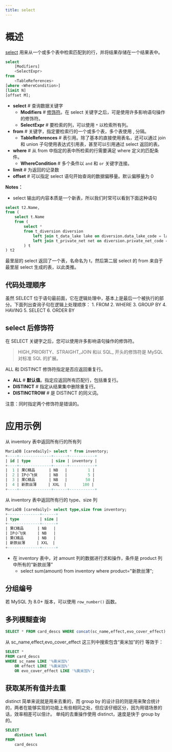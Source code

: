 ```yaml
---
title: select
---
```


# 概述

[select](https://dev.mysql.com/doc/refman/8.0/en/select.html) 用来从一个或多个表中检索匹配到的行，并将结果存储在一个结果表中。

```sql
select
	[Modifiers]
	<SelectExpr>
from
	<TableReferences>
[where <WhereCondition>]
[limit N]
[offset M];
```

- **select** # 查询数据关键字
  - **Modifiers** # [修饰符](#qp9T0)。在 select 关键字之后，可是使用许多影响语句操作的修饰符。
  - **SelectExpr** # 要检索的列，可以使用 `*` 以检索所有列。
- **from** # 关键字，指定要检索行的一个或多个表，多个表使用 , 分隔。
  - **TableReferences** # 表引用。除了基本的直接使用表名，还可以通过 join 和 union 子句使用表达式引用表，甚至可以引用通过 select 返回的表。
- **where** # 从 from 中指定的表中所检索的行需要满足 where 定义的匹配条件。
  - **WhereCondition** # 多个条件以 `and` 和 `or` 关键字连接。
- **limit** # 为返回的记录数
- **offset** # 可以指定 select 语句开始查询的数据偏移量。默认偏移量为 0

**Notes：**

- select 输出的内容本质是一个新表，所以我们时常可以看到下面这种语句

```sql
select t2.Name,
from (
    select t.Name
    from (
        select *
        from t_diversion diversion
            left join t_data_lake lake on diversion.data_lake_code = lake.code
            left join t_private_net net on diversion.private_net_code = net.code
        ) t
) t2
```

最里层的 select 返回了一个表，名命名为 t，然后第二层 select 的 from 来自于最里层 select 生成的表，以此类推。

## 代码处理顺序

虽然 SELECT 位于语句最前面，它在逻辑处理中，基本上是最后一个被执行的部分。下面列出查询子句在逻辑上处理顺序：
1\. FROM
2\. WHERE
3\. GROUP BY
4\. HAVING
5\. SELECT
6\. ORDER BY

## select 后修饰符

在 SELECT 关键字之后，您可以使用许多影响语句操作的修饰符。

> HIGH_PRIORITY、STRAIGHT_JOIN 和以 SQL\_ 开头的修饰符是 MySQL 对标准 SQL 的扩展。

ALL 和 DISTINCT 修饰符指定是否应返回重复行。

- **ALL** # **默认值**。指定应返回所有匹配行，包括重复行。
- **DISTINCT** # 指定从结果集中删除重复行。
- **DISTINCTROW** # 是 DISTINCT 的同义词。

注意：同时指定两个修饰符是错误的。

# 应用示例

从 inventory 表中返回所有行的所有列

```sql
MariaDB [caredaily]> select * from inventory;
+----+--------------+------+-----------+
| id | type         | size | inventory |
+----+--------------+------+-----------+
|  1 | 果C精品      | NB   |         1 |
|  2 | IP小飞侠     | NB   |         5 |
|  3 | 果C精品      | NB   |        50 |
|  4 | 新款丝薄     | XXL  |       100 |
+----+--------------+------+-----------+
```

从 inventory 表中返回所有行的 type、size 列

```sql
MariaDB [caredaily]> select type,size from inventory;
+--------------+------+
| type         | size |
+--------------+------+
| 果C精品      | NB   |
| IP小飞侠     | NB   |
| 果C精品      | NB   |
| 新款丝薄     | XXL  |
+--------------+------+
```

- 在 inventory 表中，对 amount 列的数据进行求和操作，条件是 product 列中所有的“新款丝薄”
  - select sum(amount) from inventory where product="新款丝薄";

## 分组编号

若 MySQL 为 8.0+ 版本，可以使用 `row_number()` 函数。

## 多列模糊查询

```sql
SELECT * FROM card_descs WHERE concat(sc_name,effect,evo_cover_effect) LIKE '%奥米加%';
```

从 sc_name,effect,evo_cover_effect 这三列中搜索包含“奥米加”的行
等效于：

```sql
SELECT *
FROM card_descs
WHERE sc_name LIKE '%奥米加%'
    OR effect LIKE '%奥米加%'
    OR evo_cover_effect LIKE '%奥米加%';
```

## 获取某所有值并去重

distinct 简单来说就是用来去重的，而 group by 的设计目的则是用来聚合统计的，两者在能够实现的功能上有些相同之处，但应该仔细区分，因为用错场景的话，效率相差可以倍计。
单纯的去重操作使用 distinct，速度是快于 group by 的。

```sql
SELECT
	distinct level
FROM
	card_descs
```
